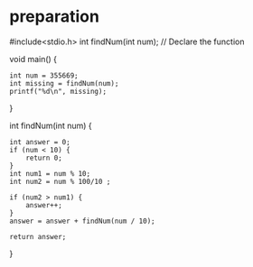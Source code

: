 # preparation
#include<stdio.h>
int findNum(int num);  // Declare the function

 
void main() {

	int num = 355669;
	int missing = findNum(num);
	printf("%d\n", missing);
}



int findNum(int num) {

	int answer = 0;
	if (num < 10) {
		return 0;
	}
	int num1 = num % 10;
	int num2 = num % 100/10 ;
	 
	if (num2 > num1) {
		answer++;
	}
	answer = answer + findNum(num / 10);

	return answer;
}
